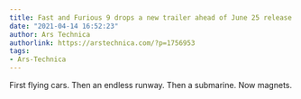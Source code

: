 ```yaml
---
title: Fast and Furious 9 drops a new trailer ahead of June 25 release
date: "2021-04-14 16:52:23"
author: Ars Technica
authorlink: https://arstechnica.com/?p=1756953
tags:
- Ars-Technica
---
```

First flying cars. Then an endless runway. Then a submarine. Now magnets.